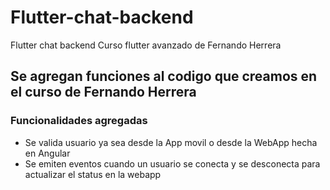 # Flutter-chat-backend
Flutter chat backend Curso flutter avanzado de Fernando Herrera

## Se agregan funciones al codigo que creamos en el curso de Fernando Herrera

### Funcionalidades agregadas

- Se valida usuario ya sea desde la App movil o desde la WebApp hecha en Angular
- Se emiten eventos cuando un usuario se conecta y se desconecta para actualizar el status en la webapp
